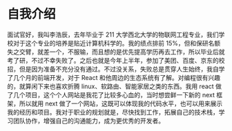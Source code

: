# 自我介绍

面试官好，我叫李浩辰，去年毕业于 211 大学西北大学的物联网工程专业，我们学校对于这个专业的培养是贴近计算机科学的。我的绩点排前 15%，但和保研名额失之交臂，就差一个，不服输，而且想的是优先提高学历再去工作，所以毕业后就考了研，不过不幸失败了。之后也就是今年上半年，参加了美团、百度、京东的校招，但是因为准备不充分没有通过。不过没关系，失败总是贯穿人生始终，我自学了几个月的前端开发，对于 React 和他周边的生态系统有了解。对编程很有兴趣的，就算闲下来也喜欢折腾 linux、软路由、智能家居之类的东西。我用 react 做了几个项目，这个个人网站是我花了比较多心血的，当时想尝鲜一下新的 next 框架，所以就用 next 做了一个网站，这既可以体现我的代码水平，也可以用来展示我的经历和项目。我对于职业的规划就是，尽快找到工作，拓展自己的技术栈，学习团队协作，增强自己的沟通能力，成为更优秀的开发者。
